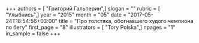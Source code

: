 +++
authors = [ "Григорий Гальперин",]
slogan = ""
rubric = [ "Улыбнись",]
year = "2015"
month = "05"
date = "2017-05-24T18:54:56+03:00"
title = "Про толстяка, обогнавшего худого чемпиона по бегу"
first_page = "8"
illustrators = [ "Tory Polska",]
npages = "1"
in_sample = false
+++
